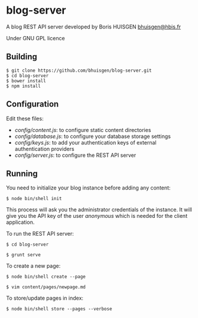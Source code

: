 # blog-server

A blog REST API server developed by Boris HUISGEN <bhuisgen@hbis.fr>

Under GNU GPL licence

## Building

	$ git clone https://github.com/bhuisgen/blog-server.git
	$ cd blog-server
	$ bower install
	$ npm install

## Configuration

Edit these files:

- *config/content.js*: to configure static content directories
- *config/database.js*: to configure your database storage settings
- *config/keys.js*: to add your authentication keys of external authentication providers
- *config/server.js*: to configure the REST API server

## Running

You need to initialize your blog instance before adding any content:

	$ node bin/shell init

This process will ask you the administrator credentials of the instance. It will give you the API key of the user *anonymous* which is needed for the client application. 

To run the REST API server:

	$ cd blog-server

	$ grunt serve

To create a new page:

	$ node bin/shell create --page

	$ vim content/pages/newpage.md

To store/update pages in index:

	$ node bin/shell store --pages --verbose
